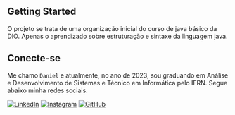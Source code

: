 ## Getting Started

O projeto se trata de uma organização inicial do curso de java básico da DIO. Apenas o aprendizado sobre estruturação e sintaxe da linguagem java.

## Conecte-se

Me chamo `Daniel` e atualmente, no ano de 2023, sou graduando em Análise e Desenvolvimento de Sistemas e Técnico em Informática pelo IFRN. Segue abaixo minha redes sociais.

[![LinkedIn](https://img.shields.io/badge/LinkedIn-000?style=for-the-badge&logo=linkedin&logoColor=0E76A8)](https://www.linkedin.com/in/daniel-ribeiro-gomes-168283279/)
[![Instagram](https://img.shields.io/badge/Instagram-000?style=for-the-badge&logo=instagram)](https://www.instagram.com/daniel_gomes_987/)
[![GitHub](https://img.shields.io/badge/GitHub-000?style=for-the-badge&logo=github)](https://github.com/DanielStudent987)
